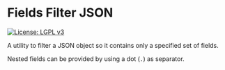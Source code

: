 # Fields Filter JSON
[![License: LGPL v3](https://img.shields.io/badge/License-LGPL%20v3-blue.svg?style=plastic)](https://www.gnu.org/licenses/lgpl-3.0)

A utility to filter a JSON object so it contains only a specified set of fields. 

Nested fields can be provided by using a dot (`.`) as separator. 